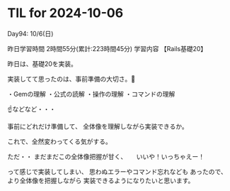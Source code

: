 # TIL for 2024-10-06

Day94: 10/6(日)

昨日学習時間 2時間55分(累計:223時間45分)
学習内容 【Rails基礎20】

昨日は、基礎20を実装。

実装してて思ったのは、事前準備の大切さ。🙏

・Gemの理解
・公式の読解
・操作の理解
・コマンドの理解

☝️などなど・・・

事前にどれだけ準備して、
全体像を理解しながら実装できるか。

これで、全然変わってくる気がする。

ただ・・
まだまだこの全体像把握が甘く、
　 いいや！いっちゃえー！

って感じで実装してしまい、
思わぬエラーやコマンド忘れなども
あったので、より全体像を把握しながら
実装できるようになりたいと思います。